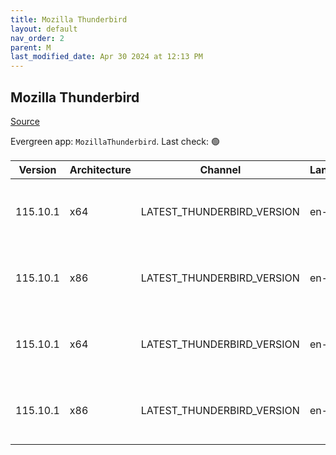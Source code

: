 ```yaml
---
title: Mozilla Thunderbird
layout: default
nav_order: 2
parent: M
last_modified_date: Apr 30 2024 at 12:13 PM
---
```


## Mozilla Thunderbird

[Source](https://www.thunderbird.net/)

Evergreen app: `MozillaThunderbird`. Last check: 🟢

| Version  | Architecture | Channel                    | Language | Type | Filename                       | URI                                                                                                                                                                                                                                                        |
| -------- | ------------ | -------------------------- | -------- | ---- | ------------------------------ | ---------------------------------------------------------------------------------------------------------------------------------------------------------------------------------------------------------------------------------------------------------- |
| 115.10.1 | x64          | LATEST_THUNDERBIRD_VERSION | en-US    | exe  | Thunderbird Setup 115.10.1.exe | [https://download-installer.cdn.mozilla.net/pub/thunderbird/releases/115.10.1/win64/en-US/Thunderbird%20Setup%20115.10.1.exe](https://download-installer.cdn.mozilla.net/pub/thunderbird/releases/115.10.1/win64/en-US/Thunderbird%20Setup%20115.10.1.exe) |
| 115.10.1 | x86          | LATEST_THUNDERBIRD_VERSION | en-US    | exe  | Thunderbird Setup 115.10.1.exe | [https://download-installer.cdn.mozilla.net/pub/thunderbird/releases/115.10.1/win32/en-US/Thunderbird%20Setup%20115.10.1.exe](https://download-installer.cdn.mozilla.net/pub/thunderbird/releases/115.10.1/win32/en-US/Thunderbird%20Setup%20115.10.1.exe) |
| 115.10.1 | x64          | LATEST_THUNDERBIRD_VERSION | en-US    | msi  | Thunderbird Setup 115.10.1.msi | [https://download-installer.cdn.mozilla.net/pub/thunderbird/releases/115.10.1/win64/en-US/Thunderbird%20Setup%20115.10.1.msi](https://download-installer.cdn.mozilla.net/pub/thunderbird/releases/115.10.1/win64/en-US/Thunderbird%20Setup%20115.10.1.msi) |
| 115.10.1 | x86          | LATEST_THUNDERBIRD_VERSION | en-US    | msi  | Thunderbird Setup 115.10.1.msi | [https://download-installer.cdn.mozilla.net/pub/thunderbird/releases/115.10.1/win32/en-US/Thunderbird%20Setup%20115.10.1.msi](https://download-installer.cdn.mozilla.net/pub/thunderbird/releases/115.10.1/win32/en-US/Thunderbird%20Setup%20115.10.1.msi) |
